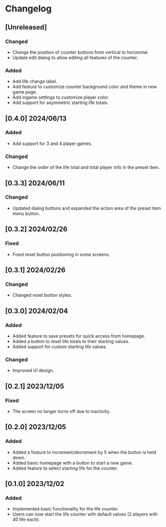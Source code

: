 <!--
CHANGELOG CONVENTION

IMPACT CATEGORIES:
- `Added`: Introduces new features or functionalities.
- `Changed`: Modifies existing functionality or behavior.
- `Deprecated`: Flags features marked for removal in future releases, providing advance notice.
- `Removed`: Communicates the removal of existing features, alerting users to changes that may affect their usage.
- `Fixed`: Resolves bug issues, crucial for stability.
- `Security`: Addresses security-related changes or fixes vulnerabilities, emphasizing the importance of updates for security reasons.
- `Performance`: Includes enhancements to speed, efficiency, or resource utilization.

VERSIONING SCHEME:
A.B.C

A (Major): Represents significant changes, like major updates or big changes to how the app works.
B (Minor): Indicates the addition of new features, improvements, or important changes, usually without breaking existing functionality.
C (Patch): Denotes fixes for small issues, updates, or patches that don't break anything already in the app.

EXAMPLE:
### Added
- New feature description.

### Changed
- Modified functionality details.

### Deprecated
- Deprecated feature details.

### Removed
- Removed feature information.

### Fixed
- Bug fix details.

### Security
- Security-related changes or vulnerability fixes.

### Performance
- Improved loading times for a smoother user experience.

Versioning Example:
1.0.0
-->

# Changelog

## [Unreleased]

### Changed

- Change the position of counter buttons from vertical to horizontal.
- Update edit dialog to allow editing all features of the counter.

### Added

- Add life change label.
- Add feature to customize counter background color and theme in new game page.
- Add ingame settings to customize player color.
- Add support for asymmetric starting life totals.

## [0.4.0] 2024/06/13

### Added

- Add support for 3 and 4 player games.

### Changed

- Change the order of the life total and total player info in the preset item.

## [0.3.3] 2024/06/11

### Changed

- Updated dialog buttons and expanded the action area of the preset item menu button.

## [0.3.2] 2024/02/26

### Fixed

- Fixed reset button positioning in some screens.

## [0.3.1] 2024/02/26

### Changed

- Changed reset button styles.

## [0.3.0] 2024/02/04

### Added

- Added feature to save presets for quick access from homepage.
- Added a button to reset life totals to their starting values.
- Added support for custom starting life values.

### Changed

- Improved UI design.

## [0.2.1] 2023/12/05

### Fixed

- The screen no longer turns off due to inactivity.

## [0.2.0] 2023/12/05

### Added

- Added a feature to increment/decrement by 5 when the button is held down.
- Added basic homepage with a button to start a new game.
- Added feature to select starting life for the counter.

## [0.1.0] 2023/12/02

### Added

- Implemented basic functionality for the life counter.
- Users can now start the life counter with default values (2 players with 40 life each).
